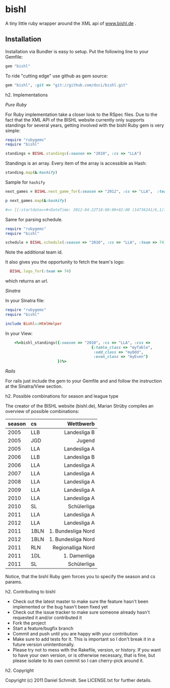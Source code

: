 # bishl

A tiny little ruby wrapper around the XML api of www.bishl.de .

## Installation

Installation via Bundler is easy to setup.
Put the following line to your Gemfile:

```ruby
gem "bishl"
```

To ride "cutting edge" use github as gem source:

```ruby
gem "bishl", :git => "git://github.com/dsci/bishl.git"
```

h2. Implementations

*Pure Ruby*

For Ruby implementation take a closer look to the RSpec files. Due to the fact that the XML API of the BISHL
website currently only supports standings for several years, getting involved with the bishl Ruby gem is very
simple:

```ruby
require "rubygems"
require "bishl"

standings = BISHL.standings(:season => "2010", :cs => "LLA")
```

Standings is an array. Every item of the array is accessible as Hash:

```ruby
standing.map(&:hashify)
```

Sample for <code>hashify</code>

```ruby
next_games = BISHL.next_game_for(:season => "2012", :cs => "LLA",  :team => "74")

p next_games.map(&:hashify)

#=> [{:startdate=>#<DateTime: 2012-04-22T18:00:00+02:00 (14736241/6,1/12,2299161)>, :hometeam=>"Pleiszegeier Leipzig", :awayteam=>"Powerkrauts Berlin", :gameid=>1423, :stadium=>"Mehrzweckhalle Taucha", :goalshome=>"", :goalsaway=>"", :overtime=>0, :shootout=>0, :awayteamid=>4, :hometeamid=>74}]  
```

Same for parsing schedule.

```ruby
require "rubygems"
require "bishl"

schedule = BISHL.schedule(:season => "2010", :cs => "LLA", :team => 74)
```

Note the additional team id.

It also gives you the opportunity to fetch the team's logo:

```ruby
  BISHL.logo_for(:team => 74)
```

which returns an url.

*Sinatra*

In your Sinatra file:

```ruby
require "rubygems"
require "bishl"

include Bishl::HtmlHelper
```

In your View:

```ruby
    <%=bishl_standings({:season => "2010", :cs => "LLA", :css =>
                                      {:table_class => "myTable",
                                       :odd_class => "myOdd",
                                       :even_class => "myEven"}
                       })%>
```
</pre>

*Rails*

For rails just include the gem to your Gemfile and and follow the instruction at the Sinatra/View section.

h2. Possible combinations for season and league type

The creator of the BISHL website (bishl.de), Marian Strüby compiles an overview of possible combinations:

| season  | cs   |  Wettbwerb         |
|:--------|:-----|-------------------:|
|2005     | LLB  | Landesliga B       |
|2005     | JGD  | Jugend             |
|2005     | LLA  | Landesliga A       |
|2006     | LLB  | Landesliga B       |
|2006     | LLA  | Landesliga A       |
|2007     | LLA  | Landesliga A       |
|2008     | LLA  | Landesliga A       |
|2009     | LLA  | Landesliga A       |
|2010     | LLA  | Landesliga A       |
|2010     | SL   | Schülerliga        |
|2011     | LLA  | Landesliga A       |
|2012     | LLA  | Landesliga A       | 
|2011     | 1BLN | 1. Bundesliga Nord |
|2012     | 1BLN | 1. Bundesliga Nord |
|2011     | RLN  | Regionalliga Nord  |
|2011     | 1DL  | 1. Damenliga       |
|2011     | SL   | Schülerliga        |

Notice, that the bishl Ruby gem forces you to specify the season and cs params.



h2. Contributing to bishl
 
* Check out the latest master to make sure the feature hasn't been implemented or the bug hasn't been fixed yet
* Check out the issue tracker to make sure someone already hasn't requested it and/or contributed it
* Fork the project
* Start a feature/bugfix branch
* Commit and push until you are happy with your contribution
* Make sure to add tests for it. This is important so I don't break it in a future version unintentionally.
* Please try not to mess with the Rakefile, version, or history. If you want to have your own version, or is otherwise necessary, that is fine, but please isolate to its own commit so I can cherry-pick around it.

h2. Copyright

Copyright (c) 2011 Daniel Schmidt. See LICENSE.txt for further details.